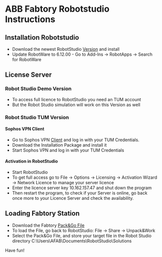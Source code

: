 # ABB Fabtory Robotstudio Instructions

## Installation Robotstudio

* Download the newest RobotStudio [Version]((https://new.abb.com/products/robotics/de/robotstudio/downloads)) and install
* Update RobotWare to 6.12.00 - Go to Add-Ins -> RobotApps -> Search for RobotWare

## License Server 
### Robot Studio Demo Version

* To access full licence to RobotStudio you need an TUM account
* But the Robot Studio simulation will work on this Version as well

### Robot Studio TUM Version

#### Sophos VPN Client

* Go to Sophos VPN [Client]((https://firewall.ai.ar.tum.de/)) and log in with your TUM Credentials. 
* Download the Installation Package and install it
* Start Sophos VPN and log in with your TUM Credentials

#### Activation in RobotStudio

* Start RobotStudio
* To get full access go to File -> Options -> Licensing -> Activation Wizard -> Network Licence to manage your server licence
* Enter the licence server key 10.162.157.47 and shut down the program
* Then restart the program, to check if your Server is online, go back once more to your Licence Server and check the availability. 

## Loading Fabtory Station

* Download the Fabtory [Pack&Go File]((https://drive.google.com/drive/folders/1p_he4GqPH-pw7OSO1jV9Rtm2k0KBjeF4?usp=sharing))
* To load the File, go back to RobotStudio: File -> Share -> Unpack&Work
* Select the Pack&Go File, and store your target file in the Robot Studio directory C:\Users\AFAB\Documents\RobotStudio\Solutions

Have fun!
